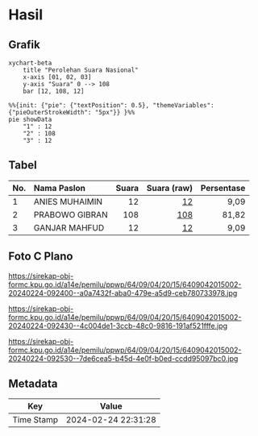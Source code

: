 # Hasil

## Grafik

```mermaid
xychart-beta
    title "Perolehan Suara Nasional"
    x-axis [01, 02, 03]
    y-axis "Suara" 0 --> 108
    bar [12, 108, 12]
```

```mermaid
%%{init: {"pie": {"textPosition": 0.5}, "themeVariables": {"pieOuterStrokeWidth": "5px"}} }%%
pie showData
    "1" : 12
    "2" : 108
    "3" : 12
```

## Tabel

| No. | Nama Paslon    | Suara | Suara (raw) | Persentase |
|:--- |:-------------- | -----:| -----------:| ----------:|
| 1   | ANIES MUHAIMIN | 12    | [12][p-1]   | 9,09       |
| 2   | PRABOWO GIBRAN | 108   | [108][p-2]  | 81,82      |
| 3   | GANJAR MAHFUD  | 12    | [12][p-3]   | 9,09       |


[p-1]: https://github.com/gigit-pemilu/pemilu-2024/blob/main/pilpres/hitung-suara/sub/64-kalimantan-timur/sub/09-penajam-paser-utara/sub/04-sepaku/sub/2015-telemow/sub/002-tps/sub/paslon-1.txt
[p-2]: https://github.com/gigit-pemilu/pemilu-2024/blob/main/pilpres/hitung-suara/sub/64-kalimantan-timur/sub/09-penajam-paser-utara/sub/04-sepaku/sub/2015-telemow/sub/002-tps/sub/paslon-2.txt
[p-3]: https://github.com/gigit-pemilu/pemilu-2024/blob/main/pilpres/hitung-suara/sub/64-kalimantan-timur/sub/09-penajam-paser-utara/sub/04-sepaku/sub/2015-telemow/sub/002-tps/sub/paslon-3.txt

## Foto C Plano

https://sirekap-obj-formc.kpu.go.id/a14e/pemilu/ppwp/64/09/04/20/15/6409042015002-20240224-092400--a0a7432f-aba0-479e-a5d9-ceb780733978.jpg

https://sirekap-obj-formc.kpu.go.id/a14e/pemilu/ppwp/64/09/04/20/15/6409042015002-20240224-092430--4c004de1-3ccb-48c0-9816-191af521fffe.jpg

https://sirekap-obj-formc.kpu.go.id/a14e/pemilu/ppwp/64/09/04/20/15/6409042015002-20240224-092530--7de6cea5-b45d-4e0f-b0ed-ccdd95097bc0.jpg


## Metadata

| Key        | Value               |
| ---------- | ------------------- |
| Time Stamp | 2024-02-24 22:31:28 |



